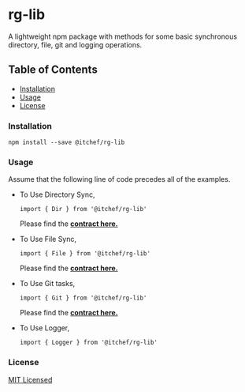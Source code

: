 # rg-lib

A lightweight npm package with methods for some basic synchronous directory, file, git and logging operations. 

## Table of Contents
* [Installation](#installation)
* [Usage](#usage)
* [License](#license)

### Installation
```
npm install --save @itchef/rg-lib
```
 
### Usage
Assume that the following line of code precedes all of the examples.

* To Use Directory Sync,
    ```ecmascript 6
    import { Dir } from '@itchef/rg-lib'
    ```
    Please find the [**contract here.**](./docs/contract/dir-contract.md)
* To Use File Sync,
    ```ecmascript 6
    import { File } from '@itchef/rg-lib'
    ```
    Please find the [**contract here.**](./docs/contract/file-contract.md)
* To Use Git tasks,
    ```ecmascript 6
    import { Git } from '@itchef/rg-lib'
    ```
    Please find the [**contract here.**](./docs/contract/git-contract.md)
    
* To Use Logger,
    ```ecmascript 6
    import { Logger } from '@itchef/rg-lib'
    ```


### License

[MIT Licensed](./LICENSE)
